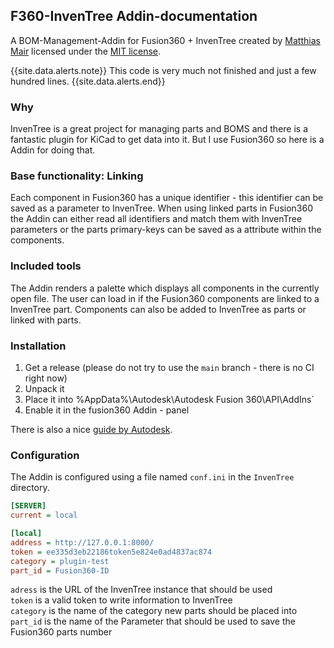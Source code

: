 ## F360-InvenTree Addin-documentation

A BOM-Management-Addin for Fusion360 + InvenTree created by [Matthias Mair](https://mjmair.com) licensed under the [MIT license](https://github.com/matmair/F360-InvTree/blob/main/LICENSE).

{{site.data.alerts.note}}
This code is very much not finished and just a few hundred lines.
{{site.data.alerts.end}}

### Why
InvenTree is a great project for managing parts and BOMS and there is a fantastic plugin for KiCad to get data into it. But I use Fusion360 so here is a Addin for doing that.

### Base functionality: Linking

Each component in Fusion360 has a unique identifier - this identifier can be saved as a parameter to InvenTree. When using linked parts in Fusion360 the Addin can either read all identifiers and match them with InvenTree parameters or the parts primary-keys can be saved as a attribute within the components.

### Included tools

The Addin renders a palette which displays all components in the currently open file. The user can load in if the Fusion360 components are linked to a InvenTree part.
Components can also be added to InvenTree as parts or linked with parts.


### Installation

1. Get a release (please do not try to use the `main` branch - there is no CI right now)
1. Unpack it
1. Place it into %AppData%\Autodesk\Autodesk Fusion 360\API\AddIns`
1. Enable it in the fusion360 Addin - panel

There is also a nice [guide by Autodesk](https://knowledge.autodesk.com/support/fusion-360/troubleshooting/caas/sfdcarticles/sfdcarticles/How-to-install-an-ADD-IN-and-Script-in-Fusion-360.html).

### Configuration

The Addin is configured using a file named `conf.ini` in the `InvenTree` directory.

```ini
[SERVER]
current = local

[local]
address = http://127.0.0.1:8000/
token = ee335d3eb22186token5e824e0ad4837ac874
category = plugin-test
part_id = Fusion360-ID
```

`adress` is the URL of the InvenTree instance that should be used  
`token` is a valid token to write information to InvenTree  
`category` is the name of the category new parts should be placed into  
`part_id` is the name of the Parameter that should be used to save the Fusion360 parts number  
